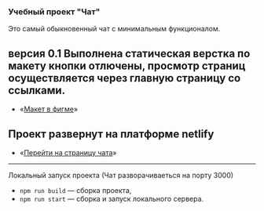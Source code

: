 ### Учебный проект "Чат"
Это самый обыкновенный чат с минимальным функционалом.
## версия 0.1 Выполнена статическая верстка по макету кнопки отлючены, просмотр страниц осуществляется через главную страницу со ссылками.
- «[Макет в фигме](https://www.figma.com/file/VTKel1DDWSFbUJbdXuJpx8/WBW_underwold?node-id=114%3A203&t=tPSWiQ2DJmbvmmmp-1)»
## Проект развернут на платформе netlify
- «[Перейти на страницу чата](https://snazzy-raindrop-856542.netlify.app/)»
---

Локальный запуск проекта (Чат разворачиваеться на порту 3000)
- `npm run build` — сборка проекта,
- `npm run start` — сборка и запуск локального сервера.

